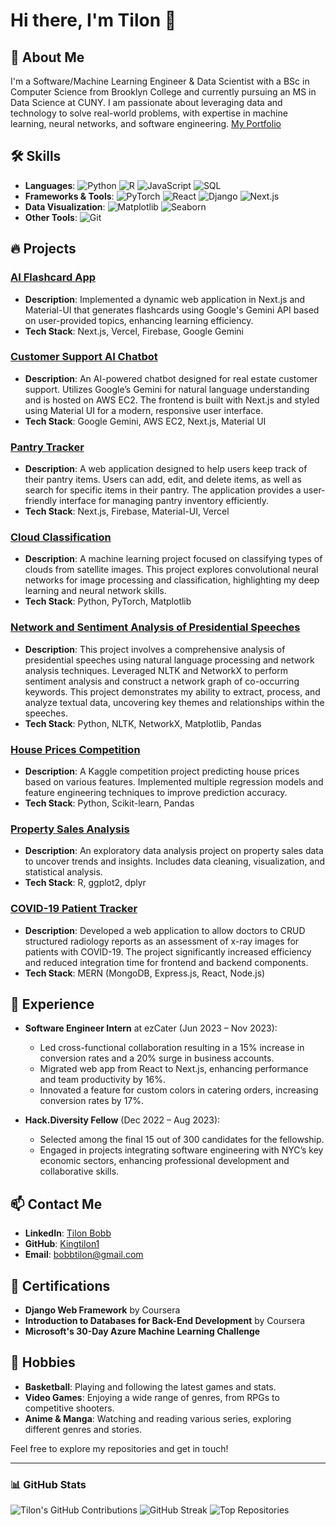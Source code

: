 # Hi there, I'm Tilon 👋

## 🚀 About Me
I'm a Software/Machine Learning Engineer & Data Scientist with a BSc in Computer Science from Brooklyn College and currently pursuing an MS in Data Science at CUNY. I am passionate about leveraging data and technology to solve real-world problems, with expertise in machine learning, neural networks, and software engineering. [My Portfolio](https://tilonbobb.netlify.app/)

## 🛠 Skills
- **Languages**: ![Python](https://img.shields.io/badge/-Python-blue) ![R](https://img.shields.io/badge/-R-green) ![JavaScript](https://img.shields.io/badge/-javascript-blue?logo=javascript) ![SQL](https://img.shields.io/badge/-SQL-lightbl)
- **Frameworks & Tools**: ![PyTorch](https://img.shields.io/badge/-PyTorch-red)  ![React](https://img.shields.io/badge/-React-blue) ![Django](https://img.shields.io/badge/-Django-green) ![Next.js](https://img.shields.io/badge/-Next.js-black) 
- **Data Visualization**: ![Matplotlib](https://img.shields.io/badge/-Matplotlib-green) ![Seaborn](https://img.shields.io/badge/-Seaborn-blue)
- **Other Tools**: ![Git](https://img.shields.io/badge/-Git-black) 

## 🔥 Projects

### [AI Flashcard App](https://github.com/MarleyWulf/AI-Flashcards)
- **Description**: Implemented a dynamic web application in Next.js and Material-UI that generates flashcards using Google's Gemini API based on user-provided topics, enhancing learning efficiency.
- **Tech Stack**: Next.js, Vercel, Firebase, Google Gemini

### [Customer Support AI Chatbot](https://github.com/Kingtilon1/Customer-Support-AI-Chatbot)
- **Description**: An AI-powered chatbot designed for real estate customer support. Utilizes Google’s Gemini for natural language understanding and is hosted on AWS EC2. The frontend is built with Next.js and styled using Material UI for a modern, responsive user interface.
- **Tech Stack**: Google Gemini, AWS EC2, Next.js, Material UI
  
### [Pantry Tracker](https://github.com/Kingtilon1/PantryTracker)
- **Description**: A web application designed to help users keep track of their pantry items. Users can add, edit, and delete items, as well as search for specific items in their pantry. The application provides a user-friendly interface for managing pantry inventory efficiently.
- **Tech Stack**: Next.js, Firebase, Material-UI, Vercel
  
### [Cloud Classification](https://github.com/Kingtilon1/Cloud-classification)
- **Description**: A machine learning project focused on classifying types of clouds from satellite images. This project explores convolutional neural networks for image processing and classification, highlighting my deep learning and neural network skills.
- **Tech Stack**: Python, PyTorch, Matplotlib

### [Network and Sentiment Analysis of Presidential Speeches](https://github.com/Kingtilon1/DATA620/blob/main/Final/Final.ipynb)
- **Description**: This project involves a comprehensive analysis of presidential speeches using natural language processing and network analysis techniques. Leveraged NLTK and NetworkX to perform sentiment analysis and construct a network graph of co-occurring keywords. This project demonstrates my ability to extract, process, and analyze textual data, uncovering key themes and relationships within the speeches.
- **Tech Stack**: Python, NLTK, NetworkX, Matplotlib, Pandas

### [House Prices Competition](https://github.com/Kingtilon1/House-prices-competition)
- **Description**: A Kaggle competition project predicting house prices based on various features. Implemented multiple regression models and feature engineering techniques to improve prediction accuracy.
- **Tech Stack**: Python, Scikit-learn, Pandas

### [Property Sales Analysis](https://github.com/Kingtilon1/DATA607/blob/main/Final/607final.Rmd)
- **Description**: An exploratory data analysis project on property sales data to uncover trends and insights. Includes data cleaning, visualization, and statistical analysis.
- **Tech Stack**: R, ggplot2, dplyr

### [COVID-19 Patient Tracker](https://github.com/VIbitoye/tech-dive-pythons)
- **Description**: Developed a web application to allow doctors to CRUD structured radiology reports as an assessment of x-ray images for patients with COVID-19. The project significantly increased efficiency and reduced integration time for frontend and backend components.
- **Tech Stack**: MERN (MongoDB, Express.js, React, Node.js)

## 🌱 Experience
- **Software Engineer Intern** at ezCater (Jun 2023 – Nov 2023): 
  - Led cross-functional collaboration resulting in a 15% increase in conversion rates and a 20% surge in business accounts.
  - Migrated web app from React to Next.js, enhancing performance and team productivity by 16%.
  - Innovated a feature for custom colors in catering orders, increasing conversion rates by 17%.

- **Hack.Diversity Fellow** (Dec 2022 – Aug 2023):
  - Selected among the final 15 out of 300 candidates for the fellowship.
  - Engaged in projects integrating software engineering with NYC’s key economic sectors, enhancing professional development and collaborative skills.

## 📫 Contact Me
- **LinkedIn**: [Tilon Bobb](https://www.linkedin.com/in/tilonbobb1)
- **GitHub**: [Kingtilon1](https://github.com/Kingtilon1)
- **Email**: [bobbtilon@gmail.com](mailto:bobbtilon@gmail.com)

## 📜 Certifications
- **Django Web Framework** by Coursera
- **Introduction to Databases for Back-End Development** by Coursera
- **Microsoft's 30-Day Azure Machine Learning Challenge**

## 🎨 Hobbies
- **Basketball**: Playing and following the latest games and stats.
- **Video Games**: Enjoying a wide range of genres, from RPGs to competitive shooters.
- **Anime & Manga**: Watching and reading various series, exploring different genres and stories.

Feel free to explore my repositories and get in touch!

---

### 📊 GitHub Stats
![Tilon's GitHub Contributions](https://github-profile-summary-cards.vercel.app/api/cards/profile-details?username=Kingtilon1&theme=default)
![GitHub Streak](https://github-readme-streak-stats.herokuapp.com/?user=Kingtilon1&theme=default)
![Top Repositories](https://github-profile-summary-cards.vercel.app/api/cards/repos-per-language?username=Kingtilon1&theme=default)



